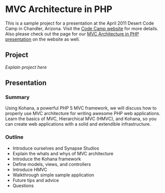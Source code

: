 # MVC Architecture in PHP

This is a sample project for a presentation at the April 2011 Desert Code Camp in
Chandler, Arizona. Visit the [Code Camp website](http://apr2011.desertcodecamp.com)
for more details. Also please check out the page for our [MVC Architecture in PHP presentation](http://apr2011.desertcodecamp.com/session/272) 
on the website as well.

## Project

*Explain project here*

## Presentation

### Summary

Using Kohana, a powerful PHP 5 MVC framework, we will discuss how to properly use
MVC architecture for writing awesome PHP web applications. Learn the basics of 
MVC, Hierarchical MVC (HMVC), and Kohana, so you can create web applications with
a solid and extendible infrastructure.

### Outline

- Introduce ourselves and Synapse Studios
- Explain the whats and whys of MVC architecture
- Introduce the Kohana framework
- Define models, views, and controllers
- Introduce HMVC
- Walkthrough simple sample application
- Future tips and advice
- Questions
